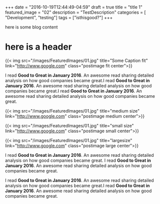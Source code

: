 +++
date = "2016-10-19T12:44:49-04:59"
draft = true
title = "title 1"
featured_image = "02"
description = "TestDescription"
categories = [ "Development", "testing"]
tags = ["isthisgood?"]
+++

here is some blog content

here is a header 
=

{{< img src="/images/FeaturedImages/01.jpg" title="Some Caption fit" link="http://www.google.com" class="postimage fit center">}}

I read **Good to Great in January 2016**. An awesome read sharing detailed analysis on how good companies became great.I read **Good to Great in January 2016**. An awesome read sharing detailed analysis on how good companies became great.I read **Good to Great in January 2016**. An awesome read sharing detailed analysis on how good companies became great.




{{< img src="/images/FeaturedImages/01.jpg" title="medium size" link="http://www.google.com" class="postimage medium center">}}

{{< img src="/images/FeaturedImages/01.jpg" title="small size" link="http://www.google.com" class="postimage small center">}}

{{< img src="/images/FeaturedImages/01.jpg" title="largesize" link="http://www.google.com" class="postimage large center">}}

I read **Good to Great in January 2016**. An awesome read sharing detailed analysis on how good companies became great.
I read **Good to Great in January 2016**. An awesome read sharing detailed analysis on how good companies became great.


I read **Good to Great in January 2016**. An awesome read sharing detailed analysis on how good companies became great.I read **Good to Great in January 2016**. An awesome read sharing detailed analysis on how good companies became great.
